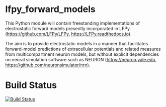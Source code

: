 lfpy_forward_models
===================

This Python module will contain freestanding implementations of electrostatic
forward models presently incorporated in LFPy
(https://github.com/LFPy/LFPy, https://LFPy.readthedocs.io).

The aim is to provide electrostatic models in a manner that facilitates
forward-model predictions of extracellular potentials and related measures from
multicompartment neuron models, but without explicit dependencies on neural
simulation software such as NEURON
(https://neuron.yale.edu, https://github.com/neuronsimulator/nrn).

Build Status
============

[![Build Status](https://travis-ci.org/LFPy/lfpy_forward_models.svg?branch=master)](https://travis-ci.org/LFPy/lfpy_forward_models)
